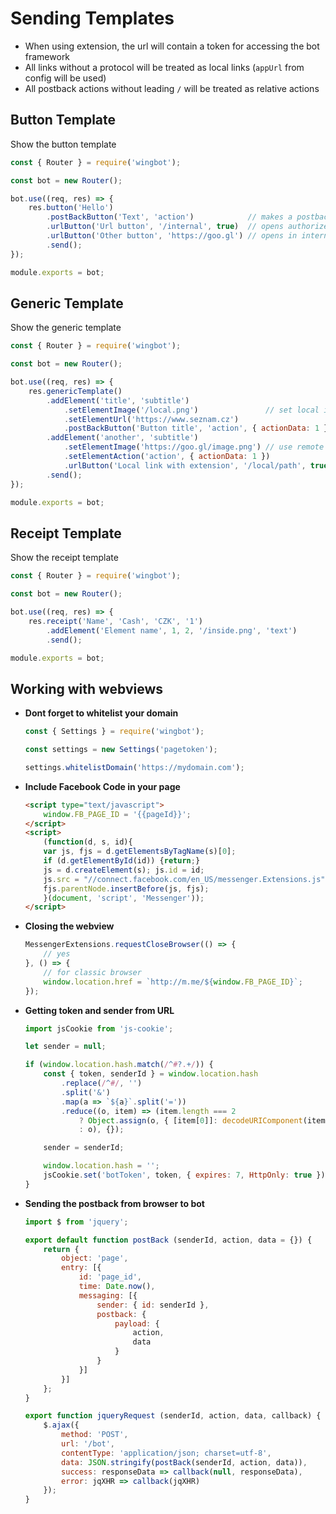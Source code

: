 # Sending Templates

- When using extension, the url will contain a token for accessing the bot framework
- All links without a protocol will be treated as local links (`appUrl` from config will be used)
- All postback actions without leading `/` will be treated as relative actions

## Button Template

Show the button template

```javascript
const { Router } = require('wingbot');

const bot = new Router();

bot.use((req, res) => {
    res.button('Hello')
        .postBackButton('Text', 'action')            // makes a postback
        .urlButton('Url button', '/internal', true)  // opens authorized webview
        .urlButton('Other button', 'https://goo.gl') // opens in internal browser
        .send();
});

module.exports = bot;
```

## Generic Template

Show the generic template

```javascript
const { Router } = require('wingbot');

const bot = new Router();

bot.use((req, res) => {
    res.genericTemplate()
        .addElement('title', 'subtitle')
            .setElementImage('/local.png')               // set local image
            .setElementUrl('https://www.seznam.cz')
            .postBackButton('Button title', 'action', { actionData: 1 })
        .addElement('another', 'subtitle')
            .setElementImage('https://goo.gl/image.png') // use remote image
            .setElementAction('action', { actionData: 1 })
            .urlButton('Local link with extension', '/local/path', true, 'compact')
        .send();
});

module.exports = bot;
```


## Receipt Template

Show the receipt template

```javascript
const { Router } = require('wingbot');

const bot = new Router();

bot.use((req, res) => {
    res.receipt('Name', 'Cash', 'CZK', '1')
        .addElement('Element name', 1, 2, '/inside.png', 'text')
        .send();

module.exports = bot;
```

## Working with webviews

  - **Dont forget to whitelist your domain**

    ```javascript
    const { Settings } = require('wingbot');

    const settings = new Settings('pagetoken');

    settings.whitelistDomain('https://mydomain.com');
    ```

  - **Include Facebook Code in your page**

    ```html
    <script type="text/javascript">
        window.FB_PAGE_ID = '{{pageId}}';
    </script>
    <script>
        (function(d, s, id){
        var js, fjs = d.getElementsByTagName(s)[0];
        if (d.getElementById(id)) {return;}
        js = d.createElement(s); js.id = id;
        js.src = "//connect.facebook.com/en_US/messenger.Extensions.js";
        fjs.parentNode.insertBefore(js, fjs);
        }(document, 'script', 'Messenger'));
    </script>
    ```

  - **Closing the webview**

    ```javascript
    MessengerExtensions.requestCloseBrowser(() => {
        // yes
    }, () => {
        // for classic browser
        window.location.href = `http://m.me/${window.FB_PAGE_ID}`;
    });
    ```

  - **Getting token and sender from URL**

    ```javascript
    import jsCookie from 'js-cookie';

    let sender = null;

    if (window.location.hash.match(/^#?.+/)) {
        const { token, senderId } = window.location.hash
            .replace(/^#/, '')
            .split('&')
            .map(a => `${a}`.split('='))
            .reduce((o, item) => (item.length === 2
                ? Object.assign(o, { [item[0]]: decodeURIComponent(item[1]) })
                : o), {});

        sender = senderId;

        window.location.hash = '';
        jsCookie.set('botToken', token, { expires: 7, HttpOnly: true });
    }
    ```

  - **Sending the postback from browser to bot**

    ```javascript
    import $ from 'jquery';

    export default function postBack (senderId, action, data = {}) {
        return {
            object: 'page',
            entry: [{
                id: 'page_id',
                time: Date.now(),
                messaging: [{
                    sender: { id: senderId },
                    postback: {
                        payload: {
                            action,
                            data
                        }
                    }
                }]
            }]
        };
    }

    export function jqueryRequest (senderId, action, data, callback) {
        $.ajax({
            method: 'POST',
            url: '/bot',
            contentType: 'application/json; charset=utf-8',
            data: JSON.stringify(postBack(senderId, action, data)),
            success: responseData => callback(null, responseData),
            error: jqXHR => callback(jqXHR)
        });
    }
    ```